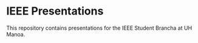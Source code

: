 # IEEE Presentations  

This repository contains presentations for the IEEE Student Brancha at UH Manoa. 
